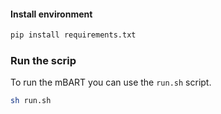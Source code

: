 #### Install environment

```sh
pip install requirements.txt
```

### Run the scrip

To run the mBART you can use the `run.sh` script.

```sh
sh run.sh
```


